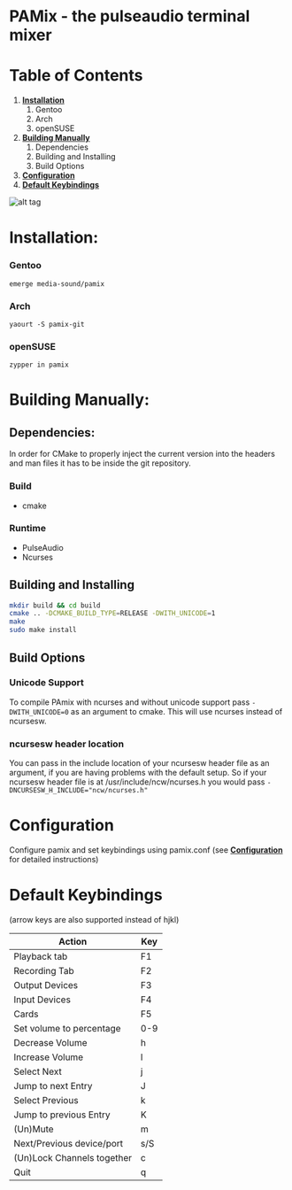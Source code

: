 # PAMix - the pulseaudio terminal mixer

# Table of Contents #
1. [**Installation**](#installation)
	1. Gentoo
	2. Arch
	3. openSUSE
2. [**Building Manually**](#building-manually)
	1. Dependencies
	2. Building and Installing
	4. Build Options
3. [**Configuration**](#configuration)
4. [**Default Keybindings**](#default-keybindings)

![alt tag](http://i.imgur.com/NuzrAXZ.gif)

# Installation: #
### Gentoo ###
`emerge media-sound/pamix`

### Arch ###
`yaourt -S pamix-git`

### openSUSE ###
`zypper in pamix`

# Building Manually: #
## Dependencies: #

In order for CMake to properly inject the current version into the headers and man files it has to be inside the git repository.

### Build ##
* cmake

### Runtime ##
* PulseAudio
* Ncurses

## Building and Installing
```bash
mkdir build && cd build
cmake .. -DCMAKE_BUILD_TYPE=RELEASE -DWITH_UNICODE=1
make
sudo make install
```

## Build Options
### Unicode Support
To compile PAmix with ncurses and without unicode support pass `-DWITH_UNICODE=0` as an argument to cmake.
This will use ncurses instead of ncursesw.

### ncursesw header location
You can pass in the include location of your ncursesw header file as an argument, if you are having problems with the default setup.
So if your ncursesw header file is at /usr/include/ncw/ncurses.h you would pass `-DNCURSESW_H_INCLUDE="ncw/ncurses.h"`

# Configuration #
Configure pamix and set keybindings using pamix.conf (see [**Configuration**](https://github.com/patroclos/PAmix/wiki/Configuration) for detailed instructions)

# Default Keybindings #

(arrow keys are also supported instead of hjkl)

| Action                     | Key |
|----------------------------|-----|
| Playback tab               | F1  |
| Recording Tab              | F2  |
| Output Devices             | F3  |
| Input Devices              | F4  |
| Cards                      | F5  |
| Set volume to percentage   | 0-9 |
| Decrease Volume            | h   |
| Increase Volume            | l   |
| Select Next                | j   |
| Jump to next Entry         | J   |
| Select Previous            | k   |
| Jump to previous Entry     | K   |
| (Un)Mute                   | m   |
| Next/Previous device/port  | s/S |
| (Un)Lock Channels together | c   |
| Quit                       | q   |

